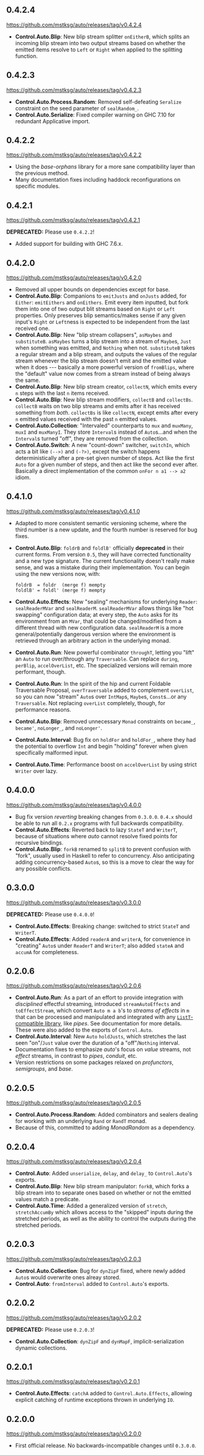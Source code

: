 0.4.2.4
-------
<https://github.com/mstksg/auto/releases/tag/v0.4.2.4>

*   **Control.Auto.Blip**: New blip stream splitter `onEitherB`, which splits
    an incoming blip stream into two output streams based on whether the
    emitted items resolve to `Left` or `Right` when applied to the splitting
    function.

0.4.2.3
-------
<https://github.com/mstksg/auto/releases/tag/v0.4.2.3>

*   **Control.Auto.Process.Random**: Removed self-defeating `Seralize`
    constraint on the seed parameter of `sealRandom_`.
*   **Control.Auto.Serialize**: Fixed compiler warning on GHC 7.10 for
    redundant Applicative import.

0.4.2.2
-------
<https://github.com/mstksg/auto/releases/tag/v0.4.2.2>

*   Using the *base-orphans* library for a more sane compatibility layer than
    the previous method.
*   Many documentation fixes including haddock reconfigurations on specific
    modules.

0.4.2.1
-------
<https://github.com/mstksg/auto/releases/tag/v0.4.2.1>

**DEPRECATED:** Please use `0.4.2.2`!

*   Added support for building with GHC 7.6.x.

0.4.2.0
-------
<https://github.com/mstksg/auto/releases/tag/v0.4.2.0>

*   Removed all upper bounds on dependencies except for base.
*   **Control.Auto.Blip**: Companions to `emitJusts` and `onJusts` added, for
    `Either`: `emitEithers` and `onEithers`.  Emit every item inputted, but
    fork them into one of two output blit streams based on `Right` or `Left`
    properties.  Only preserves blip semantics/makes sense if any given
    input's `Right` or `Left`ness is expected to be independent from the last
    received one.
*   **Control.Auto.Blip**: New "blip stream collapsers", `asMaybes` and
    `substituteB`.  `asMaybes` turns a blip stream into a stream of `Maybe`s,
    `Just` when something was emitted, and `Nothing` when not.  `substituteB`
    takes a regular stream and a blip stream, and outputs the values of the
    regular stream whenever the blip stream doesn't emit and the emitted value
    when it does --- basically a more powerful version of `fromBlips`, where
    the "default" value now comes from a stream instead of being always the
    same.
*   **Control.Auto.Blip**: New blip stream creator, `collectN`, which emits
    every `n` steps with the last `n` items received.
*   **Control.Auto.Blip**: New blip stream modifiers, `collectB` and
    `collectBs`.   `collectB` waits on two blip streams and emits after it has
    received something from *both*.  `collectBs` is like `collectN`, except
    emits after every `n` emitted values received with the past `n` emitted
    values.
*   **Control.Auto.Collection**: "Intervaled" counterparts to `mux` and
    `muxMany`, `muxI` and `muxManyI`.  They store `Interval`s instead of
    `Auto`s...and when the `Interval`s turned "off", they are removed from the
    collection.
*   **Control.Auto.Switch**: A new "count-down" switcher, `switchIn`, which
    acts a bit like `(-->)` and `(-?>)`, except the switch happens
    deterministically after a pre-set given number of steps.  Act like the
    first `Auto` for a given number of steps, and then act like the second
    ever after.  Basically a direct implementation of the common
    `onFor n a1 --> a2` idiom.

0.4.1.0
-------
<https://github.com/mstksg/auto/releases/tag/v0.4.1.0>

*   Adapted to more consistent semantic versioning scheme, where the third
    number is a new update, and the fourth number is reserved for bug fixes.
*   **Control.Auto.Blip**: `foldrB` and `foldlB'` officially **deprecated** in
    their current forms.  From version `0.5`, they will have corrected
    functionality and a new type signature.  The current functionality doesn't
    really make sense, and was a mistake during their implementation.  You can
    begin using the new versions now, with:

    ```
    foldrB  = foldr  (merge f) mempty
    foldlB' = foldl' (merge f) mempty
    ```
*   **Control.Auto.Effects**: New "sealing" mechanisms for underlying
    `Reader`: `sealReaderMVar` and `sealReaderM`.  `sealReaderMVar` allows
    things like "hot swapping" configuration data; at every step, the `Auto`
    asks for its environment from an `MVar`, that could be changed/modified
    from a different thread with new configuration data.  `sealReaderM` is a
    more general/potentially dangerous version where the environment is
    retrieved through an arbitrary action in the underlying monad.
*   **Control.Auto.Run**: New powerful combinator `throughT`, letting you
    "lift" an `Auto` to run over/through any `Traversable`.  Can replace
    `during`, `perBlip`, `accelOverList`, etc.  The specialized versions will
    remain more performant, though.
*   **Control.Auto.Run**: In the spirit of the hip and current Foldable
    Traversable Proposal, `overTraversable` added to complement `overList`, so
    you can now "stream" `Auto`s over `IntMap`s, `Maybe`s, `Const`s...or any
    `Traversable`.  Not replacing `overList` completely, though, for
    performance reasons.
*   **Control.Auto.Blip**: Removed unnecessary `Monad` constraints on
    `became_`, `became'`, `noLonger_`, and `noLonger'`.
*   **Control.Auto.Interval**: Bug fix on `holdFor` and `holdFor_`, where they
    had the potential to overflow `Int` and begin "holding" forever when
    given specifically malformed input.
*   **Control.Auto.Time**: Performance boost on `accelOverList` by using
    strict `Writer` over lazy.


0.4.0.0
-------
<https://github.com/mstksg/auto/releases/tag/v0.4.0.0>

*   Bug fix version *reverting* breaking changes from `0.3.0.0`.  `0.4.x`
    should be able to run all `0.2.x` programs with full backwards
    compatibility.
*   **Control.Auto.Effects**: Reverted back to lazy `StateT` and `WriterT`,
    because of situations where *auto* cannot resolve fixed points for
    recursive bindings.
*   **Control.Auto.Blip**: `forkB` renamed to `splitB` to prevent confusion
    with "fork", usually used in Haskell to refer to concurrency.  Also
    anticipating adding concurrency-based `Auto`s, so this is a move to clear
    the way for any possible conflicts.

0.3.0.0
-------
<https://github.com/mstksg/auto/releases/tag/v0.3.0.0>

**DEPRECATED:** Please use `0.4.0.0`!

*   **Control.Auto.Effects**: Breaking change: switched to strict `StateT`
    and `WriterT`.
*   **Control.Auto.Effects**: Added `readerA` and `writerA`, for convenience
    in "creating" `Auto`s under `ReaderT` and `WriterT`; also added `stateA`
    and `accumA` for completeness.

0.2.0.6
-------
<https://github.com/mstksg/auto/releases/tag/v0.2.0.6>

*   **Control.Auto.Run**: As a part of an effort to provide integration with
    *disciplined* effectful streaming, introduced `streamAutoEffects` and
    `toEffectStream`, which convert `Auto m a b`'s to *streams of effects* in
    `m` that can be processed and manipulated and integrated with any
    [`ListT`-compatible library][1], like *pipes*.  See documentation for more
    details.  These were also added to the exports of `Control.Auto`.
*   **Control.Auto.Interval**: New `Auto` `holdJusts`, which stretches the
    last seen "on"/`Just` value over the duration of a "off"/`Nothing`
    interval.
*   Documentation fixes to emphasize *auto*'s focus on *value* streams, not
    *effect* streams, in contrast to *pipes*, *conduit*, etc.
*   Version restrictions on some packages relaxed on *profunctors*,
    *semigroups*, and *base*.

[1]: http://www.haskellforall.com/2014/11/how-to-build-library-agnostic-streaming.html

0.2.0.5
-------
<https://github.com/mstksg/auto/releases/tag/v0.2.0.5>

*   **Control.Auto.Process.Random**: Added combinators and sealers dealing
    for working with an underlying `Rand` or `RandT` monad.
*   Because of this, committed to adding *MonadRandom* as a dependency.

0.2.0.4
-------
<https://github.com/mstksg/auto/releases/tag/v0.2.0.4>

*   **Control.Auto**: Added `unserialize`, `delay`, and `delay_` to
    `Control.Auto`'s exports.
*   **Control.Auto.Blip**: New blip stream manipulator: `forkB`, which forks a
    blip stream into to separate ones based on whether or not the emitted
    values match a predicate.
*   **Control.Auto.Time**: Added a generalized version of `stretch`,
    `stretchAccumBy` which allows access to the "skipped" inputs during the
    stretched periods, as well as the ability to control the outputs during
    the stretched periods.


0.2.0.3
-------
<https://github.com/mstksg/auto/releases/tag/v0.2.0.3>

*   **Control.Auto.Collection**: Bug for `dynZipF` fixed, where newly added
    `Auto`s would overwrite ones alreay stored.
*   **Control.Auto**: `fromInterval` added to `Control.Auto`'s exports.


0.2.0.2
-------
<https://github.com/mstksg/auto/releases/tag/v0.2.0.2>

**DEPRECATED:** Please use `0.2.0.3`!

*   **Control.Auto.Collection**: `dynZipF` and `dynMapF`, implicit-serialization
    dynamic collections.


0.2.0.1
-------
<https://github.com/mstksg/auto/releases/tag/v0.2.0.1>

*   **Control.Auto.Effects**: `catchA` added to `Control.Auto.Effects`,
    allowing explicit catching of runtime exceptions thrown in underlying
    `IO`.


0.2.0.0
-------
<https://github.com/mstksg/auto/releases/tag/v0.2.0.0>

*   First official release.  No backwards-incompatible changes until
    `0.3.0.0`.
